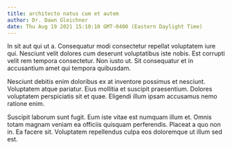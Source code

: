```yaml
---
title: architecto natus cum et autem
author: Dr. Dawn Gleichner
date: Thu Aug 19 2021 15:10:10 GMT-0400 (Eastern Daylight Time)
---
```

In sit aut qui ut a. Consequatur modi consectetur repellat voluptatem iure qui. Nesciunt velit dolores cum deserunt voluptatibus iste nobis. Est corrupti velit rem tempora consectetur. Non iusto ut. Sit consequatur et in accusantium amet qui tempora quibusdam.

 Nesciunt debitis enim doloribus ex at inventore possimus et nesciunt. Voluptatem atque pariatur. Eius mollitia et suscipit praesentium. Dolores voluptatem perspiciatis sit et quae. Eligendi illum ipsam accusamus nemo ratione enim.

 Suscipit laborum sunt fugit. Eum iste vitae est numquam illum et. Omnis totam magnam veniam ea officiis quisquam perferendis. Placeat a quo non in. Ea facere sit. Voluptatem repellendus culpa eos doloremque ut illum sed est.